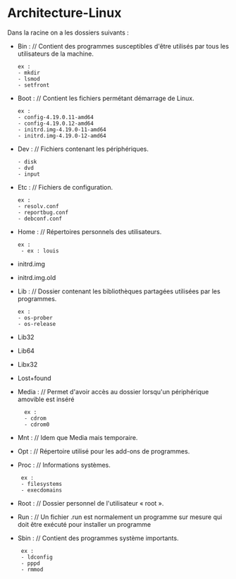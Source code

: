 # Architecture-Linux

Dans la racine on a les dossiers suivants : 

- Bin : // Contient des programmes susceptibles d'être utilisés par tous les utilisateurs de la machine.
      
      ex : 
      - mkdir
      - lsmod
      - setfront
    
- Boot : // Contient les fichiers permétant démarrage de Linux.
      
      ex : 
      - config-4.19.0.11-amd64
      - config-4.19.0.12-amd64      
      - initrd.img-4.19.0-11-amd64
      - initrd.img-4.19.0-12-amd64   
      
 - Dev : // Fichiers contenant les périphériques.
      
       - disk
       - dvd
       - input 
 
- Etc : // Fichiers de configuration.
      
      ex : 
      - resolv.conf
      - reportbug.conf
      - debconf.conf
       
- Home : // Répertoires personnels des utilisateurs.
       
      ex : 
       - ex : louis 
       
 - initrd.img 
 - initrd.img.old
 
 - Lib : // Dossier contenant les bibliothèques partagées utilisées par les programmes.
 
       ex : 
       - os-prober
       - os-release
       
- Lib32
- Lib64
- Libx32
- Lost+found 

- Media : // Permet d'avoir accès au dossier lorsqu'un périphérique amovible est inséré
        
        ex : 
        - cdrom
        - cdrom0
           
- Mnt : // Idem que Media mais temporaire. 
- Opt : // Répertoire utilisé pour les add-ons de programmes.

- Proc : // Informations systèmes. 
       
       ex : 
       - filesystems
       - execdomains
      
- Root : // Dossier personnel de l'utilisateur « root ».

- Run : // Un fichier .run est normalement un programme sur mesure qui doit être exécuté pour installer un programme

- Sbin : // Contient des programmes système importants.
       
       ex : 
       - ldconfig 
       - pppd 
       - rmmod

